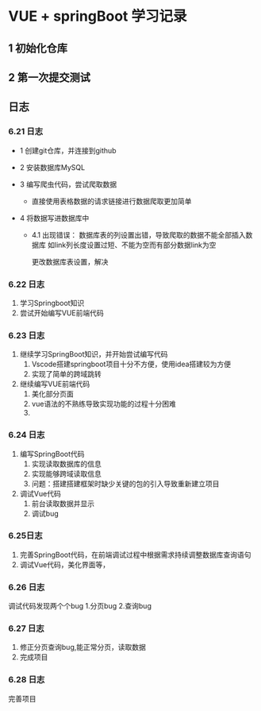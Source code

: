 # VUE + springBoot 学习记录

## 1 初始化仓库

## 2 第一次提交测试

## 日志

### 6.21 日志

- 1 创建git仓库，并连接到github
- 2 安装数据库MySQL
- 3 编写爬虫代码，尝试爬取数据

    - 直接使用表格数据的请求链接进行数据爬取更加简单
- 4 将数据写进数据库中
    - 4.1 出现错误： 数据库表的列设置出错，导致爬取的数据不能全部插入数据库 如link列长度设置过短、不能为空而有部分数据link为空

       更改数据库表设置，解决

### 6.22 日志

1. 学习Springboot知识
2. 尝试开始编写VUE前端代码

### 6.23 日志

1. 继续学习SpringBoot知识，并开始尝试编写代码
   1. Vscode搭建springboot项目十分不方便，使用idea搭建较为方便
   2. 实现了简单的跨域跳转
2. 继续编写VUE前端代码
   1. 美化部分页面
   2. vue语法的不熟练导致实现功能的过程十分困难
   3. 
### 6.24 日志

1. 编写SpringBoot代码
   1. 实现读取数据库的信息
   2. 实现能够跨域读取信息
   3. 问题：搭建搭建框架时缺少关键的包的引入导致重新建立项目
2. 调试Vue代码
   1. 前台读取数据并显示
   2. 调试bug

### 6.25日志
1. 完善SpringBoot代码，在前端调试过程中根据需求持续调整数据库查询语句
2. 调试Vue代码，美化界面等，

### 6.26 日志
   调试代码发现两个个bug
   1.分页bug
   2.查询bug

### 6.27 日志

1. 修正分页查询bug,能正常分页，读取数据
2. 完成项目

### 6.28 日志

完善项目

